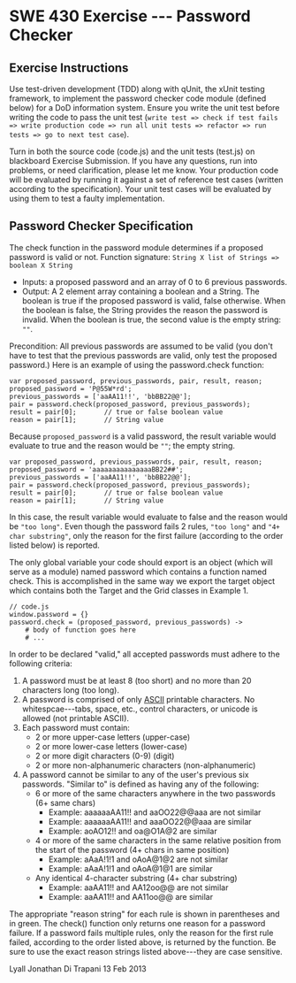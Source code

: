 SWE 430 Exercise --- Password Checker
=====================================

Exercise Instructions
---------------------

Use test-driven development (TDD) along with qUnit, the xUnit testing framework, to implement the password checker code module (defined below) for a DoD information system.  Ensure you write the unit test before writing the code to pass the unit test (`write test => check if test fails => write production code => run all unit tests => refactor => run tests => go to next test case`).

Turn in both the source code (code.js) and the unit tests (test.js) on blackboard Exercise Submission.  If you have any questions, run into problems, or need clarification, please let me know.  Your production code will be evaluated by running it against a set of reference test cases (written according to the specification).  Your unit test cases will be evaluated by using them to test a faulty implementation.

Password Checker Specification
------------------------------

The check function in the password module determines if a proposed password is valid or not.  Function signature:  `String X list of Strings => boolean X String`

- Inputs: a proposed password and an array of 0 to 6 previous passwords.
- Output: A 2 element array containing a boolean and a String.  The boolean is true if the proposed password is valid, false otherwise.  When the boolean is false, the String provides the reason the password is invalid.  When the boolean is true, the second value is the empty string: `""`.

Precondition:  All previous passwords are assumed to be valid (you don't have to test that the previous passwords are valid, only test the proposed password.)  Here is an example of using the password.check function:

    var proposed_password, previous_passwords, pair, result, reason;
    proposed_password = 'P@55W*rd';
    previous_passwords = ['aaAA11!!', 'bbBB22@@'];
    pair = password.check(proposed_password, previous_passwords);
    result = pair[0];       // true or false boolean value
    reason = pair[1];       // String value

Because `proposed_password` is a valid password, the result variable would evaluate to true and the reason would be `""`; the empty string.


    var proposed_password, previous_passwords, pair, result, reason;
    proposed_password = 'aaaaaaaaaaaaaaaBB22##';
    previous_passwords = ['aaAA11!!', 'bbBB22@@'];
    pair = password.check(proposed_password, previous_passwords);
    result = pair[0];       // true or false boolean value
    reason = pair[1];       // String value

In this case, the result variable would evaluate to false and the reason would be `"too long"`.  Even though the password fails 2 rules, `"too long"` and `"4+ char substring"`, only the reason for the first failure (according to the order listed below) is reported.

The only global variable your code should export is an object (which will serve as a module) named password which contains a function named check.  This is accomplished in the same way we export the target object which contains both the Target and the Grid classes in Example 1.


    // code.js
    window.password = {}
    password.check = (proposed_password, previous_passwords) ->
        # body of function goes here
        # ...

In order to be declared "valid," all accepted passwords must adhere to the following criteria:

1. A password must be at least 8 (<span class="reason">too short</span>) and no more than 20 characters long (<span class="reason">too long</span>).
2. A password is comprised of only <a href="http://en.wikipedia.org/wiki/ASCII">ASCII</a> printable characters.  No whitespcae---tabs, space, etc., control characters, or unicode is allowed (<span class="reason">not printable ASCII</span>).
3. Each password must contain:
    - 2 or more upper-case letters (<span class="reason">upper-case</span>)
    - 2 or more lower-case letters (<span class="reason">lower-case</span>)
    - 2 or more digit characters (0-9) (<span class="reason">digit</span>)
    - 2 or more non-alphanumeric characters (<span class="reason">non-alphanumeric</span>)
4. A password cannot be similar to any of the user's previous six passwords.
      "Similar to" is defined as having any of the following:
    - 6 or more of the same characters anywhere in the two passwords (<span class="reason">6+ same chars</span>)
        - Example: aaaaaaAA11!! and aaOO22@@aaa are not similar
        - Example: aaaaaaAA11!! and <span class="bad">aaa</span>OO22@@<span class="bad">aaa</span> are similar
        - Example: <span class="bad">aoAO12</span>!! and <span class="bad">oa</span>@<span class="bad">O1A</span>@<span class="bad">2</span> are similar
    - 4 or more of the same characters in the same relative position 
        from the start of the password 
        (<span class="reason">4+ chars in same position</span>)
        - Example: aAaA!1!1 and oAoA@1@2 are not similar
        - Example: a<span class="bad">A</span>a<span class="bad">A</span>!<span class="bad">1</span>!<span class="bad">1</span> and o<span class="bad">A</span>o<span class="bad">A</span>@<span class="bad">1</span>@<span class="bad">1</span> are similar
    - Any identical 4-character substring 
        (<span class="reason">4+ char substring</span>)
        - Example: aaAA11!! and AA12oo@@ are not similar
        - Example: aa<span class="bad">AA11</span>!! and <span class="bad">AA11</span>oo@@ are similar

The appropriate "reason string" for each rule is shown in parentheses and in green.  The check() function only returns one reason for a password failure.  If a password fails multiple rules, only the reason for the first rule failed, according to the order listed above, is returned by the function.  Be sure to use the exact reason strings listed above---they are case sensitive.

<p class="footnote"> Lyall Jonathan Di Trapani 13 Feb 2013 </p>
